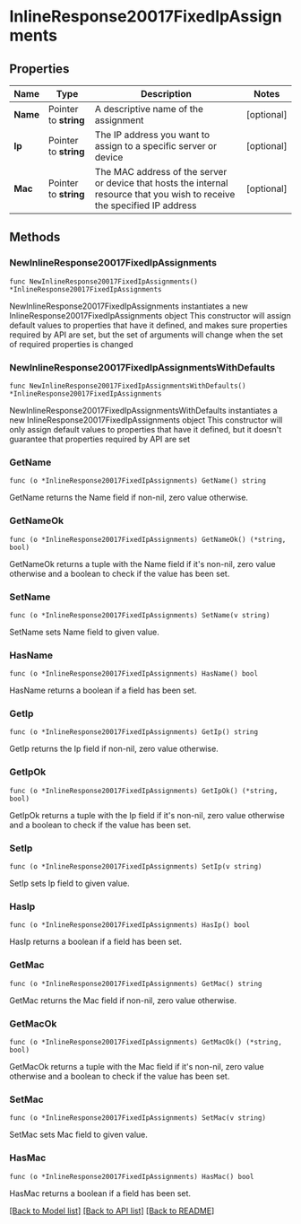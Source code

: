# InlineResponse20017FixedIpAssignments

## Properties

Name | Type | Description | Notes
------------ | ------------- | ------------- | -------------
**Name** | Pointer to **string** | A descriptive name of the assignment | [optional] 
**Ip** | Pointer to **string** | The IP address you want to assign to a specific server or device | [optional] 
**Mac** | Pointer to **string** | The MAC address of the server or device that hosts the internal resource that you wish to receive the specified IP address | [optional] 

## Methods

### NewInlineResponse20017FixedIpAssignments

`func NewInlineResponse20017FixedIpAssignments() *InlineResponse20017FixedIpAssignments`

NewInlineResponse20017FixedIpAssignments instantiates a new InlineResponse20017FixedIpAssignments object
This constructor will assign default values to properties that have it defined,
and makes sure properties required by API are set, but the set of arguments
will change when the set of required properties is changed

### NewInlineResponse20017FixedIpAssignmentsWithDefaults

`func NewInlineResponse20017FixedIpAssignmentsWithDefaults() *InlineResponse20017FixedIpAssignments`

NewInlineResponse20017FixedIpAssignmentsWithDefaults instantiates a new InlineResponse20017FixedIpAssignments object
This constructor will only assign default values to properties that have it defined,
but it doesn't guarantee that properties required by API are set

### GetName

`func (o *InlineResponse20017FixedIpAssignments) GetName() string`

GetName returns the Name field if non-nil, zero value otherwise.

### GetNameOk

`func (o *InlineResponse20017FixedIpAssignments) GetNameOk() (*string, bool)`

GetNameOk returns a tuple with the Name field if it's non-nil, zero value otherwise
and a boolean to check if the value has been set.

### SetName

`func (o *InlineResponse20017FixedIpAssignments) SetName(v string)`

SetName sets Name field to given value.

### HasName

`func (o *InlineResponse20017FixedIpAssignments) HasName() bool`

HasName returns a boolean if a field has been set.

### GetIp

`func (o *InlineResponse20017FixedIpAssignments) GetIp() string`

GetIp returns the Ip field if non-nil, zero value otherwise.

### GetIpOk

`func (o *InlineResponse20017FixedIpAssignments) GetIpOk() (*string, bool)`

GetIpOk returns a tuple with the Ip field if it's non-nil, zero value otherwise
and a boolean to check if the value has been set.

### SetIp

`func (o *InlineResponse20017FixedIpAssignments) SetIp(v string)`

SetIp sets Ip field to given value.

### HasIp

`func (o *InlineResponse20017FixedIpAssignments) HasIp() bool`

HasIp returns a boolean if a field has been set.

### GetMac

`func (o *InlineResponse20017FixedIpAssignments) GetMac() string`

GetMac returns the Mac field if non-nil, zero value otherwise.

### GetMacOk

`func (o *InlineResponse20017FixedIpAssignments) GetMacOk() (*string, bool)`

GetMacOk returns a tuple with the Mac field if it's non-nil, zero value otherwise
and a boolean to check if the value has been set.

### SetMac

`func (o *InlineResponse20017FixedIpAssignments) SetMac(v string)`

SetMac sets Mac field to given value.

### HasMac

`func (o *InlineResponse20017FixedIpAssignments) HasMac() bool`

HasMac returns a boolean if a field has been set.


[[Back to Model list]](../README.md#documentation-for-models) [[Back to API list]](../README.md#documentation-for-api-endpoints) [[Back to README]](../README.md)


